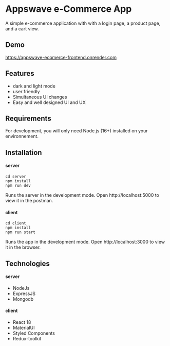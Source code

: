 # Appswave e-Commerce App
A simple e-commerce application with with a login page, a product page, and a cart view.

## Demo
https://appswave-ecomerce-frontend.onrender.com

## Features
* dark and light mode
* user friendly 
* Simultaneous UI changes
* Easy and well designed UI and UX

## Requirements
For development, you will only need Node.js (16+) installed on your environnement.

## Installation

#### server
```
cd server 
npm install
npm run dev
```
Runs the server in the development mode. Open http://localhost:5000 to view it in the postman.


#### client
```
cd client 
npm install
npm run start
```
Runs the app in the development mode. Open http://localhost:3000 to view it in the browser.


## Technologies

#### server
* NodeJs
* ExpressJS
* Mongodb

#### client
* React 18
* MaterialUI
* Styled Components
* Redux-toolkit
